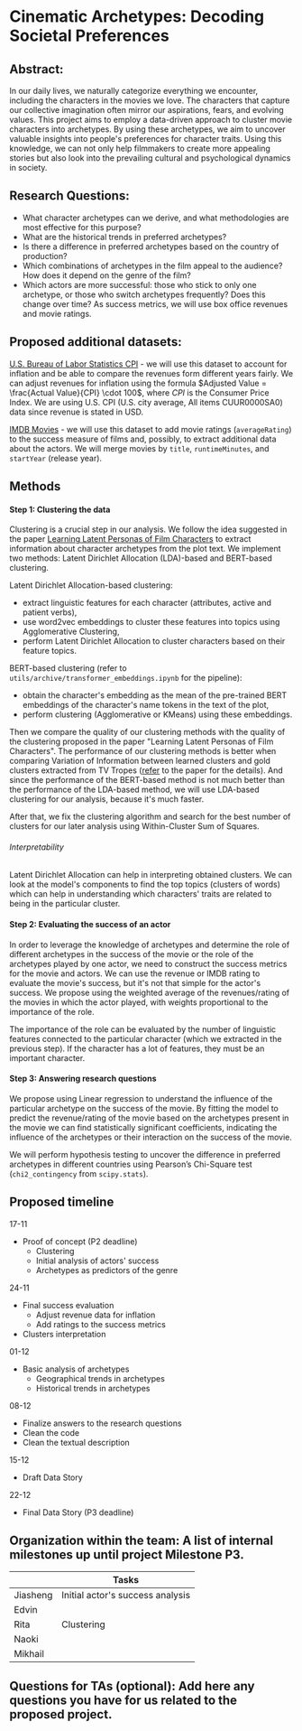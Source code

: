 # Cinematic Archetypes: Decoding Societal Preferences
## Abstract: 

In our daily lives, we naturally categorize everything we encounter, including the characters in the movies we love. The characters that capture our collective imagination often mirror our aspirations, fears, and evolving values. This project aims to employ a data-driven approach to cluster movie characters into archetypes. By using these archetypes, we aim to uncover valuable insights into people's preferences for character traits. Using this knowledge, we can not only help filmmakers to create more appealing stories but also look into the prevailing cultural and psychological dynamics in society.

## Research Questions: 
- What character archetypes can we derive, and what methodologies are most effective for this purpose?
- What are the historical trends in preferred archetypes?
- Is there a difference in preferred archetypes based on the country of production?
- Which combinations of archetypes in the film appeal to the audience? How does it depend on the genre of the film?
- Which actors are more successful: those who stick to only one archetype, or those who switch archetypes frequently? Does this change over time? As success metrics, we will use box office revenues and movie ratings.

## Proposed additional datasets: 
[U.S. Bureau of Labor Statistics CPI](https://www.bls.gov/cpi/data.htm) - we will use this dataset to account for inflation and be able to compare the revenues form different years fairly. We can adjust revenues for inflation using the formula $Adjusted Value = \frac{Actual Value}{CPI} \cdot 100$, where $CPI$ is the Consumer Price Index. We are using U.S. CPI (U.S. city average, All items CUUR0000SA0) data since revenue is stated in USD.

[IMDB Movies](https://developer.imdb.com/non-commercial-datasets/) - we will use this dataset to add movie ratings (`averageRating`) to the success measure of films and, possibly, to extract additional data about the actors. We will merge movies by `title`, `runtimeMinutes`, and `startYear` (release year).

## Methods
#### Step 1: Clustering the data
 Clustering is a crucial step in our analysis. We follow the idea suggested in the paper [Learning Latent Personas of Film Characters](https://developer.imdb.com/non-commercial-datasets/) to extract information about character archetypes from the plot text. We implement two methods: Latent Dirichlet Allocation (LDA)-based and BERT-based clustering.

Latent Dirichlet Allocation-based clustering:
- extract linguistic features for each character (attributes, active and patient verbs),
- use word2vec embeddings to cluster these features into topics using Agglomerative Clustering,
- perform Latent Dirichlet Allocation to cluster characters based on their feature topics.
  
BERT-based clustering (refer to `utils/archive/transformer_embeddings.ipynb` for the pipeline):
- obtain the character's embedding as the mean of the pre-trained BERT embeddings of the character's name tokens in the text of the plot,
- perform clustering (Agglomerative or KMeans) using these embeddings.

Then we compare the quality of our clustering methods with the quality of the clustering proposed in the paper "Learning Latent Personas of Film Characters". The performance of our clustering methods is better when comparing Variation of Information between learned clusters and gold clusters extracted from TV Tropes ([refer](http://www.cs.cmu.edu/~dbamman/pubs/pdf/bamman+oconnor+smith.acl13.pdf) to the paper for the details). And since the performance of the BERT-based method is not much better than the performance of the LDA-based method, we will use LDA-based clustering for our analysis, because it's much faster.

After that, we fix the clustering algorithm and search for the best number of clusters for our later analysis using Within-Cluster Sum of Squares.
###### Interpretability
Latent Dirichlet Allocation can help in interpreting obtained clusters. We can look at the model's components to find the top topics (clusters of words) which can help in understanding which characters' traits are related to being in the particular cluster.

#### Step 2: Evaluating the success of an actor
In order to leverage the knowledge of archetypes and determine the role of different archetypes in the success of the movie or the role of the archetypes played by one actor, we need to construct the success metrics for the movie and actors. We can use the revenue or IMDB rating to evaluate the movie's success, but it's not that simple for the actor's success. We propose using the weighted average of the revenues/rating of the movies in which the actor played, with weights proportional to the importance of the role. 

The importance of the role can be evaluated by the number of linguistic features connected to the particular character (which we extracted in the previous step). If the character has a lot of features, they must be an important character.

#### Step 3: Answering research questions
We propose using Linear regression to understand the influence of the particular archetype on the success of the movie. By fitting the model to predict the revenue/rating of the movie based on the archetypes present in the movie we can find statistically significant coefficients, indicating the influence of the archetypes or their interaction on the success of the movie.

We will perform hypothesis testing to uncover the difference in preferred archetypes in different countries using Pearson’s Chi-Square test (`chi2_contingency` from `scipy.stats`).

## Proposed timeline
17-11 
- Proof of concept (P2 deadline)
  * Clustering
  * Initial analysis of actors' success
  * Archetypes as predictors of the genre

24-11 
- Final success evaluation
  * Adjust revenue data for inflation
  * Add ratings to the success metrics
 - Clusters interpretation

01-12
- Basic analysis of archetypes
  * Geographical trends in archetypes
  * Historical trends in archetypes

08-12 
- Finalize answers to the research questions
- Clean the code
- Clean the textual description

15-12 
- Draft Data Story

22-12 
- Final Data Story (P3 deadline)

## Organization within the team: A list of internal milestones up until project Milestone P3.
|        |                           Tasks|
|--------|--------------------------------|
|Jiasheng|Initial actor's success analysis|
|   Edvin|                                |
|    Rita|                      Clustering|
|   Naoki|                                |
| Mikhail|                                |

## Questions for TAs (optional): Add here any questions you have for us related to the proposed project.

